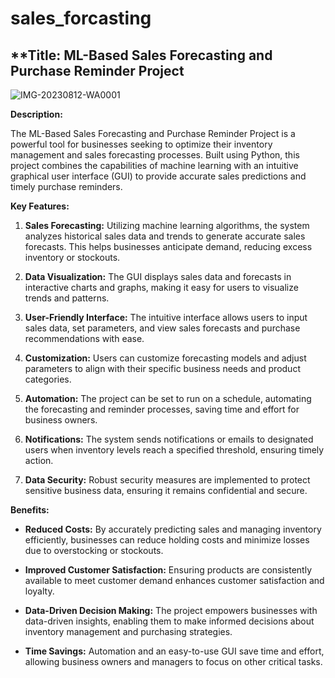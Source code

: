 # sales_forcasting

**Title: ML-Based Sales Forecasting and Purchase Reminder Project
---

![IMG-20230812-WA0001](https://github.com/Pritam-Akatsuki/ML-Project/assets/136802288/eb7b946e-b64e-42ac-8cf4-300053d121d2)

**Description:**

The ML-Based Sales Forecasting and Purchase Reminder Project is a powerful tool for businesses seeking to optimize their inventory management and sales forecasting processes. Built using Python, this project combines the capabilities of machine learning with an intuitive graphical user interface (GUI) to provide accurate sales predictions and timely purchase reminders.

**Key Features:**

1. **Sales Forecasting:** Utilizing machine learning algorithms, the system analyzes historical sales data and trends to generate accurate sales forecasts. This helps businesses anticipate demand, reducing excess inventory or stockouts.

2. **Data Visualization:** The GUI displays sales data and forecasts in interactive charts and graphs, making it easy for users to visualize trends and patterns.

3. **User-Friendly Interface:** The intuitive interface allows users to input sales data, set parameters, and view sales forecasts and purchase recommendations with ease.

4. **Customization:** Users can customize forecasting models and adjust parameters to align with their specific business needs and product categories.

5. **Automation:** The project can be set to run on a schedule, automating the forecasting and reminder processes, saving time and effort for business owners.

6. **Notifications:** The system sends notifications or emails to designated users when inventory levels reach a specified threshold, ensuring timely action.

7. **Data Security:** Robust security measures are implemented to protect sensitive business data, ensuring it remains confidential and secure.

**Benefits:**

- **Reduced Costs:** By accurately predicting sales and managing inventory efficiently, businesses can reduce holding costs and minimize losses due to overstocking or stockouts.

- **Improved Customer Satisfaction:** Ensuring products are consistently available to meet customer demand enhances customer satisfaction and loyalty.

- **Data-Driven Decision Making:** The project empowers businesses with data-driven insights, enabling them to make informed decisions about inventory management and purchasing strategies.

- **Time Savings:** Automation and an easy-to-use GUI save time and effort, allowing business owners and managers to focus on other critical tasks.
